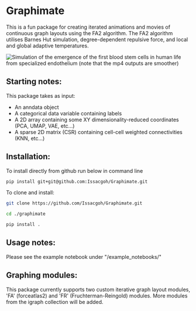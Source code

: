 # Graphimate
This is a fun package for creating iterated animations and movies of continuous graph layouts using the FA2 algorithm. The FA2 algorithm utilises Barnes Hut simulation, degree-dependent repulsive force, and local and global adaptive temperatures. 

![Simulation of the emergence of the first blood stem cells in human life from specialized endothelium (note that the mp4 outputs are smoother)](https://github.com/Issacgoh/Graphimate/blob/main/resources/Emergence_first_blood_stem_cells.mp4.gif)

## Starting notes:
This package takes as input:

  - An anndata object
  - A categorical data variable containing labels
  - A 2D array containing some XY dimensionality-reduced coordinates (PCA, UMAP, VAE, etc...)
  - A sparse 2D matrix (CSR) containing cell-cell weighted connectivities (KNN, etc...)

## Installation:
To install directly from github run below in command line

```bash
pip install git+git@github.com:Issacgoh/Graphimate.git
```

To clone and install:
```bash
git clone https://github.com/Issacgoh/Graphimate.git

cd ./graphimate

pip install .
```

## Usage notes:
Please see the example notebook under "/example_notebooks/"

## Graphing modules:
This package currently supports two custom iterative graph layout modules, 'FA' (forceatlas2) and 'FR' (Fruchterman-Reingold) modules.
More modules from the igraph collection will be added.
